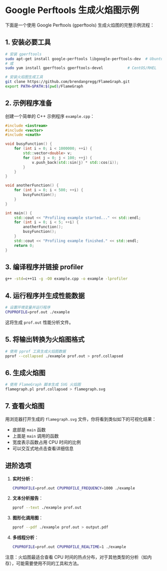 # Google Perftools 生成火焰图示例

下面是一个使用 Google Perftools (gperftools) 生成火焰图的完整示例流程：

## 1. 安装必要工具

```bash
# 安装 gperftools
sudo apt-get install google-perftools libgoogle-perftools-dev  # Ubuntu/Debian
# 或
sudo yum install gperftools gperftools-devel           # CentOS/RHEL

# 安装火焰图生成工具
git clone https://github.com/brendangregg/FlameGraph.git
export PATH=$PATH:$(pwd)/FlameGraph
```

## 2. 示例程序准备

创建一个简单的 C++ 示例程序 `example.cpp`：

```cpp
#include <iostream>
#include <vector>
#include <cmath>

void busyFunction() {
    for (int i = 0; i < 1000000; ++i) {
        std::vector<double> v;
        for (int j = 0; j < 100; ++j) {
            v.push_back(std::sin(j) * std::cos(i));
        }
    }
}

void anotherFunction() {
    for (int i = 0; i < 500; ++i) {
        busyFunction();
    }
}

int main() {
    std::cout << "Profiling example started..." << std::endl;
    for (int i = 0; i < 5; ++i) {
        anotherFunction();
        busyFunction();
    }
    std::cout << "Profiling example finished." << std::endl;
    return 0;
}
```

## 3. 编译程序并链接 profiler

```bash
g++ -std=c++11 -g -O0 example.cpp -o example -lprofiler
```

## 4. 运行程序并生成性能数据

```bash
# 设置环境变量并运行程序
CPUPROFILE=prof.out ./example
```

这将生成 `prof.out` 性能分析文件。

## 5. 将输出转换为火焰图格式

```bash
# 使用 pprof 工具生成火焰图数据
pprof --collapsed ./example prof.out > prof.collapsed
```

## 6. 生成火焰图

```bash
# 使用 FlameGraph 脚本生成 SVG 火焰图
flamegraph.pl prof.collapsed > flamegraph.svg
```

## 7. 查看火焰图

用浏览器打开生成的 `flamegraph.svg` 文件，你将看到类似如下的可视化结果：

- 底部是 `main` 函数
- 上面是 `main` 调用的函数
- 宽度表示函数占用 CPU 时间的比例
- 可以交互式地点击查看详细信息

## 进阶选项

1. **实时分析**：
   ```bash
   CPUPROFILE=prof.out CPUPROFILE_FREQUENCY=1000 ./example
   ```

2. **文本分析报告**：
   ```bash
   pprof --text ./example prof.out
   ```

3. **图形化调用图**：
   ```bash
   pprof --pdf ./example prof.out > output.pdf
   ```

4. **多线程分析**：
   ```bash
   CPUPROFILE=prof.out CPUPROFILE_REALTIME=1 ./example
   ```

注意：火焰图最适合查看 CPU 时间的热点分布，对于其他类型的分析（如内存），可能需要使用不同的工具和方法。
